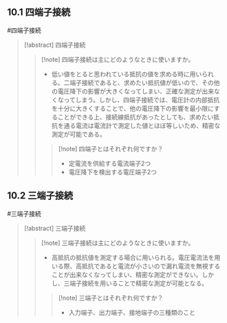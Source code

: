 ## $10.1$ 四端子接続
#四端子接続

> [!abstract] 四端子接続
> > [!note] 四端子接続は主にどのようなときに使いますか。
> > - 低い値をとると思われている抵抗の値を求める時に用いられる。二端子接続であると、求めたい抵抗値が低いので、その他の電圧降下の影響が大きくなってしまい、正確な測定が出来なくなってしまう。しかし、四端子接続では、電圧計の内部抵抗を十分に大きくすることで、他の電圧降下の影響を最小限にすることができる上、接続線抵抗があったとしても、求めたい抵抗を通る電流は電流計で測定した値とほぼ等しいため、精密な測定が可能である。
> > > [!note] 四端子とはそれぞれ何ですか？
> > > - 定電流を供給する電流端子2つ
> > > - 電圧降下を検出する電圧端子2つ

## $10.2$ 三端子接続
#三端子接続

> [!abstract] 三端子接続
> > [!note] 三端子接続は主にどのようなときに使いますか。
> > - 高抵抗の抵抗値を測定する場合に用いられる。電圧電流法を用いる際、高抵抗であると電流が小さいので漏れ電流を無視することが出来なくなってしまい、精密な測定ができない。しかし、三端子接続を用いることで精密な測定が可能となる。
> > > [!note] 三端子とはそれぞれ何ですか？
> > > - 入力端子、出力端子、接地端子の三種類のこと

